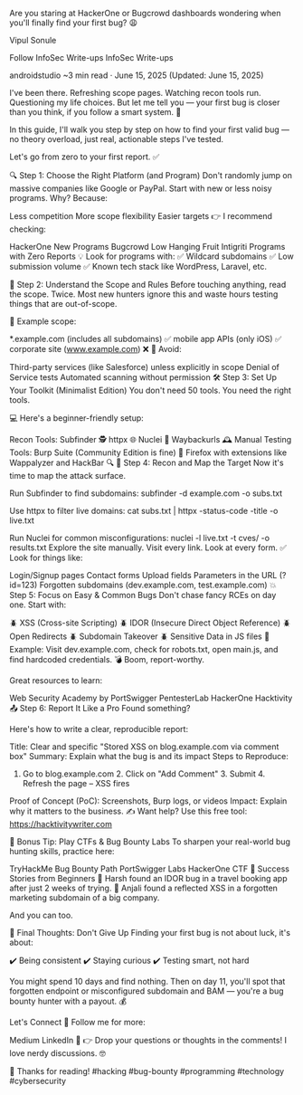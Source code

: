 

Are you staring at HackerOne or Bugcrowd dashboards wondering when you'll finally find your first bug? 😩

Vipul Sonule


Follow
InfoSec Write-ups
InfoSec Write-ups

androidstudio
~3 min read
·
June 15, 2025 (Updated: June 15, 2025)






I've been there. Refreshing scope pages. Watching recon tools run. Questioning my life choices. But let me tell you — your first bug is closer than you think, if you follow a smart system. 🎯

In this guide, I'll walk you step by step on how to find your first valid bug — no theory overload, just real, actionable steps I've tested.

Let's go from zero to your first report. ✅

🔍 Step 1: Choose the Right Platform (and Program)
Don't randomly jump on massive companies like Google or PayPal. Start with new or less noisy programs. Why? Because:

Less competition
More scope flexibility
Easier targets
👉 I recommend checking:

HackerOne New Programs
Bugcrowd Low Hanging Fruit
Intigriti Programs with Zero Reports
💡 Look for programs with: ✅ Wildcard subdomains ✅ Low submission volume ✅ Known tech stack like WordPress, Laravel, etc.

🧠 Step 2: Understand the Scope and Rules
Before touching anything, read the scope. Twice. Most new hunters ignore this and waste hours testing things that are out-of-scope.

📄 Example scope:

*.example.com (includes all subdomains) ✅
mobile app APIs (only iOS) ✅
corporate site (www.example.com) ❌
🛑 Avoid:

Third-party services (like Salesforce) unless explicitly in scope
Denial of Service tests
Automated scanning without permission
🛠️ Step 3: Set Up Your Toolkit (Minimalist Edition)
You don't need 50 tools. You need the right tools.

💻 Here's a beginner-friendly setup:

Recon Tools:
Subfinder 🕵️
httpx 🌐
Nuclei 📄
Waybackurls 🕰️
Manual Testing Tools:
Burp Suite (Community Edition is fine) 🧪
Firefox with extensions like Wappalyzer and HackBar 🔍
🔎 Step 4: Recon and Map the Target
Now it's time to map the attack surface.

Run Subfinder to find subdomains:
subfinder -d example.com -o subs.txt

Use httpx to filter live domains:
cat subs.txt | httpx -status-code -title -o live.txt

Run Nuclei for common misconfigurations:
nuclei -l live.txt -t cves/ -o results.txt
Explore the site manually. Visit every link. Look at every form.
✅ Look for things like:

Login/Signup pages
Contact forms
Upload fields
Parameters in the URL (?id=123)
Forgotten subdomains (dev.example.com, test.example.com)
💥 Step 5: Focus on Easy & Common Bugs
Don't chase fancy RCEs on day one. Start with:

🪲 XSS (Cross-site Scripting)
🪲 IDOR (Insecure Direct Object Reference)
🪲 Open Redirects
🪲 Subdomain Takeover
🪲 Sensitive Data in JS files
🔧 Example: Visit dev.example.com, check for robots.txt, open main.js, and find hardcoded credentials. 💣 Boom, report-worthy.

Great resources to learn:

Web Security Academy by PortSwigger
PentesterLab
HackerOne Hacktivity
📤 Step 6: Report It Like a Pro
Found something?

Here's how to write a clear, reproducible report:

Title: Clear and specific "Stored XSS on blog.example.com via comment box"
Summary: Explain what the bug is and its impact
Steps to Reproduce:
1. Go to blog.example.com 2. Click on "Add Comment" 3. Submit <script>alert(1)</script> 4. Refresh the page – XSS fires

Proof of Concept (PoC): Screenshots, Burp logs, or videos
Impact: Explain why it matters to the business.
✍️ Want help? Use this free tool: https://hacktivitywriter.com

🚀 Bonus Tip: Play CTFs & Bug Bounty Labs
To sharpen your real-world bug hunting skills, practice here:

TryHackMe Bug Bounty Path
PortSwigger Labs
HackerOne CTF
🎉 Success Stories from Beginners
🌟 Harsh found an IDOR bug in a travel booking app after just 2 weeks of trying. 🌟 Anjali found a reflected XSS in a forgotten marketing subdomain of a big company.

And you can too.

🧘 Final Thoughts: Don't Give Up
Finding your first bug is not about luck, it's about:

✔️ Being consistent ✔️ Staying curious ✔️ Testing smart, not hard

You might spend 10 days and find nothing. Then on day 11, you'll spot that forgotten endpoint or misconfigured subdomain and BAM — you're a bug bounty hunter with a payout. 💰

Let's Connect 🤝
Follow me for more:

Medium
LinkedIn 🔗
👉 Drop your questions or thoughts in the comments! I love nerdy discussions. 🤓

👋 Thanks for reading!
#hacking
#bug-bounty
#programming
#technology
#cybersecurity
